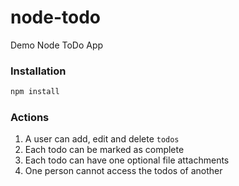 # node-todo
Demo Node ToDo App

### Installation

```bash
npm install
```

### Actions

1. A user can add, edit and delete `todos`
1. Each todo can be marked as complete
1. Each todo can have one optional file attachments
1. One person cannot access the todos of another
